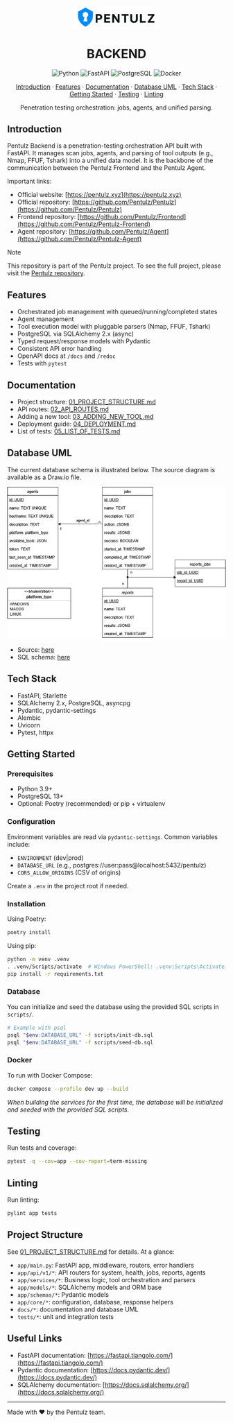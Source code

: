<p align="center">
  <a href="https://github.com/Pentulz/Pentulz">
    <img src="https://github.com/Pentulz/.github/blob/main/public/images/logo.png?raw=true" alt="Pentulz" width="200">
  </a>
</p>
<h1 align="center">BACKEND</h1>

<p align="center">
  <img alt="Python" src="https://img.shields.io/badge/Python-3.9%2B-3776AB?logo=python&logoColor=white" />
  <img alt="FastAPI" src="https://img.shields.io/badge/FastAPI-0.116.x-009688?logo=fastapi&logoColor=white" />
  <img alt="PostgreSQL" src="https://img.shields.io/badge/PostgreSQL-13%2B-4169E1?logo=postgresql&logoColor=white" />
  <img alt="Docker" src="https://img.shields.io/badge/Docker-Compose-2496ED?logo=docker&logoColor=white" />
</p>

<p align="center">
  <a href="#introduction">Introduction</a>
  ·
  <a href="#features">Features</a>
  ·
  <a href="#documentation">Documentation</a>
  ·
  <a href="#database-uml">Database UML</a>
  ·
  <a href="#tech-stack">Tech Stack</a>
  ·
  <a href="#getting-started">Getting Started</a>
  ·
  <a href="#testing">Testing</a>
  ·
  <a href="#linting">Linting</a>
</p>

<p align="center">
  Penetration testing orchestration: jobs, agents, and unified parsing.
</p>

## Introduction

Pentulz Backend is a penetration-testing orchestration API built with FastAPI. It manages scan jobs, agents, and parsing of tool outputs (e.g., Nmap, FFUF, Tshark) into a unified data model. It is the backbone of the communication between the Pentulz Frontend and the Pentulz Agent.

Important links: 

- Official website: [https://pentulz.xyz](https://pentulz.xyz)
- Official repository: [https://github.com/Pentulz/Pentulz](https://github.com/Pentulz/Pentulz)
- Frontend repository: [https://github.com/Pentulz/Frontend](https://github.com/Pentulz/Pentulz-Frontend)
- Agent repository: [https://github.com/Pentulz/Agent](https://github.com/Pentulz/Pentulz-Agent)

> [!NOTE]
> This repository is part of the Pentulz project. To see the full project, please visit the [Pentulz repository](https://github.com/Pentulz/Pentulz).

## Features

- Orchestrated job management with queued/running/completed states
- Agent management
- Tool execution model with pluggable parsers (Nmap, FFUF, Tshark)
- PostgreSQL via SQLAlchemy 2.x (async)
- Typed request/response models with Pydantic
- Consistent API error handling
- OpenAPI docs at `/docs` and `/redoc`
- Tests with `pytest`

## Documentation

- Project structure: [01_PROJECT_STRUCTURE.md](./docs/01_PROJECT_STRUCTURE.md)
- API routes: [02_API_ROUTES.md](./docs/02_API_ROUTES.md)
- Adding a new tool: [03_ADDING_NEW_TOOL.md](./docs/03_ADDING_NEW_TOOL.md)
- Deployment guide: [04_DEPLOYMENT.md](./docs/04_DEPLOYMENT.md)
- List of tests: [05_LIST_OF_TESTS.md](./docs/05_LIST_OF_TESTS.md)

## Database UML

The current database schema is illustrated below. The source diagram is available as a Draw.io file.

![Database UML](./docs/assets/DATABASE_UML.png)

- Source: [here](./docs/assets/DATABASE_UML.drawio)
- SQL schema: [here](./scripts/SQL_SCHEMA.sql)

## Tech Stack

- FastAPI, Starlette
- SQLAlchemy 2.x, PostgreSQL, asyncpg
- Pydantic, pydantic-settings
- Alembic
- Uvicorn
- Pytest, httpx

## Getting Started

### Prerequisites

- Python 3.9+
- PostgreSQL 13+
- Optional: Poetry (recommended) or pip + virtualenv

### Configuration

Environment variables are read via `pydantic-settings`. Common variables include:

- `ENVIRONMENT` (dev|prod)
- `DATABASE_URL` (e.g., postgres://user:pass@localhost:5432/pentulz)
- `CORS_ALLOW_ORIGINS` (CSV of origins)

Create a `.env` in the project root if needed.

### Installation

Using Poetry:

```bash
poetry install
```

Using pip:

```bash
python -m venv .venv
. .venv/Scripts/activate  # Windows PowerShell: .venv\Scripts\Activate.ps1
pip install -r requirements.txt
```

### Database

You can initialize and seed the database using the provided SQL scripts in `scripts/`.

```bash
# Example with psql
psql "$env:DATABASE_URL" -f scripts/init-db.sql
psql "$env:DATABASE_URL" -f scripts/seed-db.sql
```

### Docker

To run with Docker Compose:

```bash
docker compose --profile dev up --build
```

_When building the services for the first time, the database will be initialized and seeded with the provided SQL scripts._

## Testing

Run tests and coverage:

```bash
pytest -q --cov=app --cov-report=term-missing
```

## Linting

Run linting:

```bash
pylint app tests
```

## Project Structure

See [01_PROJECT_STRUCTURE.md](./docs/01_PROJECT_STRUCTURE.md) for details. At a glance:

- `app/main.py`: FastAPI app, middleware, routers, error handlers
- `app/api/v1/*`: API routers for system, health, jobs, reports, agents
- `app/services/*`: Business logic, tool orchestration and parsers
- `app/models/*`: SQLAlchemy models and ORM base
- `app/schemas/*`: Pydantic models
- `app/core/*`: configuration, database, response helpers
- `docs/*`: documentation and database UML
- `tests/*`: unit and integration tests

## Useful Links

- FastAPI documentation: [https://fastapi.tiangolo.com/](https://fastapi.tiangolo.com/)
- Pydantic documentation: [https://docs.pydantic.dev/](https://docs.pydantic.dev/)
- SQLAlchemy documentation: [https://docs.sqlalchemy.org/](https://docs.sqlalchemy.org/)

---

Made with ❤️ by the Pentulz team.
